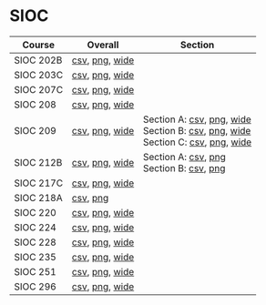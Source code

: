 # SIOC

| Course | Overall | Section |
| ------ | ------- | ------- |
| SIOC 202B | [csv](https://github.com/UCSD-Historical-Enrollment-Data/2024Spring/blob/main/overall/SIOC%20202B.csv), [png](https://raw.githubusercontent.com/UCSD-Historical-Enrollment-Data/2024Spring/main/plot_overall/SIOC%20202B.png), [wide](https://raw.githubusercontent.com/UCSD-Historical-Enrollment-Data/2024Spring/main/plot_overall_wide/SIOC%20202B.png) |  |
| SIOC 203C | [csv](https://github.com/UCSD-Historical-Enrollment-Data/2024Spring/blob/main/overall/SIOC%20203C.csv), [png](https://raw.githubusercontent.com/UCSD-Historical-Enrollment-Data/2024Spring/main/plot_overall/SIOC%20203C.png), [wide](https://raw.githubusercontent.com/UCSD-Historical-Enrollment-Data/2024Spring/main/plot_overall_wide/SIOC%20203C.png) |  |
| SIOC 207C | [csv](https://github.com/UCSD-Historical-Enrollment-Data/2024Spring/blob/main/overall/SIOC%20207C.csv), [png](https://raw.githubusercontent.com/UCSD-Historical-Enrollment-Data/2024Spring/main/plot_overall/SIOC%20207C.png), [wide](https://raw.githubusercontent.com/UCSD-Historical-Enrollment-Data/2024Spring/main/plot_overall_wide/SIOC%20207C.png) |  |
| SIOC 208 | [csv](https://github.com/UCSD-Historical-Enrollment-Data/2024Spring/blob/main/overall/SIOC%20208.csv), [png](https://raw.githubusercontent.com/UCSD-Historical-Enrollment-Data/2024Spring/main/plot_overall/SIOC%20208.png), [wide](https://raw.githubusercontent.com/UCSD-Historical-Enrollment-Data/2024Spring/main/plot_overall_wide/SIOC%20208.png) |  |
| SIOC 209 | [csv](https://github.com/UCSD-Historical-Enrollment-Data/2024Spring/blob/main/overall/SIOC%20209.csv), [png](https://raw.githubusercontent.com/UCSD-Historical-Enrollment-Data/2024Spring/main/plot_overall/SIOC%20209.png), [wide](https://raw.githubusercontent.com/UCSD-Historical-Enrollment-Data/2024Spring/main/plot_overall_wide/SIOC%20209.png) | Section A: [csv](https://github.com/UCSD-Historical-Enrollment-Data/2024Spring/blob/main/section/SIOC%20209_A.csv), [png](https://raw.githubusercontent.com/UCSD-Historical-Enrollment-Data/2024Spring/main/plot_section/SIOC%20209_A.png), [wide](https://raw.githubusercontent.com/UCSD-Historical-Enrollment-Data/2024Spring/main/plot_section_wide/SIOC%20209_A.png)<br>Section B: [csv](https://github.com/UCSD-Historical-Enrollment-Data/2024Spring/blob/main/section/SIOC%20209_B.csv), [png](https://raw.githubusercontent.com/UCSD-Historical-Enrollment-Data/2024Spring/main/plot_section/SIOC%20209_B.png), [wide](https://raw.githubusercontent.com/UCSD-Historical-Enrollment-Data/2024Spring/main/plot_section_wide/SIOC%20209_B.png)<br>Section C: [csv](https://github.com/UCSD-Historical-Enrollment-Data/2024Spring/blob/main/section/SIOC%20209_C.csv), [png](https://raw.githubusercontent.com/UCSD-Historical-Enrollment-Data/2024Spring/main/plot_section/SIOC%20209_C.png), [wide](https://raw.githubusercontent.com/UCSD-Historical-Enrollment-Data/2024Spring/main/plot_section_wide/SIOC%20209_C.png) |
| SIOC 212B | [csv](https://github.com/UCSD-Historical-Enrollment-Data/2024Spring/blob/main/overall/SIOC%20212B.csv), [png](https://raw.githubusercontent.com/UCSD-Historical-Enrollment-Data/2024Spring/main/plot_overall/SIOC%20212B.png), [wide](https://raw.githubusercontent.com/UCSD-Historical-Enrollment-Data/2024Spring/main/plot_overall_wide/SIOC%20212B.png) | Section A: [csv](https://github.com/UCSD-Historical-Enrollment-Data/2024Spring/blob/main/section/SIOC%20212B_A.csv), [png](https://raw.githubusercontent.com/UCSD-Historical-Enrollment-Data/2024Spring/main/plot_section/SIOC%20212B_A.png)<br>Section B: [csv](https://github.com/UCSD-Historical-Enrollment-Data/2024Spring/blob/main/section/SIOC%20212B_B.csv), [png](https://raw.githubusercontent.com/UCSD-Historical-Enrollment-Data/2024Spring/main/plot_section/SIOC%20212B_B.png) |
| SIOC 217C | [csv](https://github.com/UCSD-Historical-Enrollment-Data/2024Spring/blob/main/overall/SIOC%20217C.csv), [png](https://raw.githubusercontent.com/UCSD-Historical-Enrollment-Data/2024Spring/main/plot_overall/SIOC%20217C.png), [wide](https://raw.githubusercontent.com/UCSD-Historical-Enrollment-Data/2024Spring/main/plot_overall_wide/SIOC%20217C.png) |  |
| SIOC 218A | [csv](https://github.com/UCSD-Historical-Enrollment-Data/2024Spring/blob/main/overall/SIOC%20218A.csv), [png](https://raw.githubusercontent.com/UCSD-Historical-Enrollment-Data/2024Spring/main/plot_overall/SIOC%20218A.png) |  |
| SIOC 220 | [csv](https://github.com/UCSD-Historical-Enrollment-Data/2024Spring/blob/main/overall/SIOC%20220.csv), [png](https://raw.githubusercontent.com/UCSD-Historical-Enrollment-Data/2024Spring/main/plot_overall/SIOC%20220.png), [wide](https://raw.githubusercontent.com/UCSD-Historical-Enrollment-Data/2024Spring/main/plot_overall_wide/SIOC%20220.png) |  |
| SIOC 224 | [csv](https://github.com/UCSD-Historical-Enrollment-Data/2024Spring/blob/main/overall/SIOC%20224.csv), [png](https://raw.githubusercontent.com/UCSD-Historical-Enrollment-Data/2024Spring/main/plot_overall/SIOC%20224.png), [wide](https://raw.githubusercontent.com/UCSD-Historical-Enrollment-Data/2024Spring/main/plot_overall_wide/SIOC%20224.png) |  |
| SIOC 228 | [csv](https://github.com/UCSD-Historical-Enrollment-Data/2024Spring/blob/main/overall/SIOC%20228.csv), [png](https://raw.githubusercontent.com/UCSD-Historical-Enrollment-Data/2024Spring/main/plot_overall/SIOC%20228.png), [wide](https://raw.githubusercontent.com/UCSD-Historical-Enrollment-Data/2024Spring/main/plot_overall_wide/SIOC%20228.png) |  |
| SIOC 235 | [csv](https://github.com/UCSD-Historical-Enrollment-Data/2024Spring/blob/main/overall/SIOC%20235.csv), [png](https://raw.githubusercontent.com/UCSD-Historical-Enrollment-Data/2024Spring/main/plot_overall/SIOC%20235.png), [wide](https://raw.githubusercontent.com/UCSD-Historical-Enrollment-Data/2024Spring/main/plot_overall_wide/SIOC%20235.png) |  |
| SIOC 251 | [csv](https://github.com/UCSD-Historical-Enrollment-Data/2024Spring/blob/main/overall/SIOC%20251.csv), [png](https://raw.githubusercontent.com/UCSD-Historical-Enrollment-Data/2024Spring/main/plot_overall/SIOC%20251.png), [wide](https://raw.githubusercontent.com/UCSD-Historical-Enrollment-Data/2024Spring/main/plot_overall_wide/SIOC%20251.png) |  |
| SIOC 296 | [csv](https://github.com/UCSD-Historical-Enrollment-Data/2024Spring/blob/main/overall/SIOC%20296.csv), [png](https://raw.githubusercontent.com/UCSD-Historical-Enrollment-Data/2024Spring/main/plot_overall/SIOC%20296.png), [wide](https://raw.githubusercontent.com/UCSD-Historical-Enrollment-Data/2024Spring/main/plot_overall_wide/SIOC%20296.png) |  |
